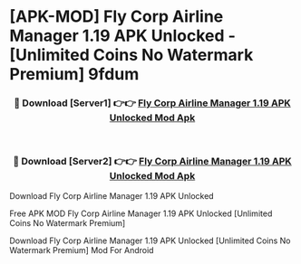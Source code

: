 # [APK-MOD] Fly Corp  Airline Manager 1.19 APK Unlocked - [Unlimited Coins No Watermark Premium] 9fdum



<div align="center">
<h3>🔴 Download [Server1] 👉👉 <a href="https://momento.my/?title=Fly_Corp__Airline_Manager_1.19_APK_Unlocked">Fly Corp  Airline Manager 1.19 APK Unlocked Mod Apk</a></h3><br>

<h3>🔴 Download [Server2] 👉👉 <a href="https://momento.my/?title=Fly_Corp__Airline_Manager_1.19_APK_Unlocked">Fly Corp  Airline Manager 1.19 APK Unlocked Mod Apk</a></h3>
</div>



Download Fly Corp  Airline Manager 1.19 APK Unlocked 

Free APK MOD Fly Corp  Airline Manager 1.19 APK Unlocked [Unlimited Coins No Watermark Premium]

Download Fly Corp  Airline Manager 1.19 APK Unlocked [Unlimited Coins No Watermark Premium] Mod For Android
